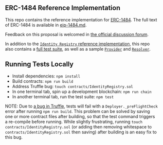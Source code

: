 ## ERC-1484 Reference Implementation

This repo contains the reference implementation for [ERC-1484](https://github.com/ethereum/EIPs/pull/1484). The full text of ERC-1484 is available in [eip-1484.md](./eip-1484.md).

Feedback on this proposal is welcomed in [the official discussion forum](https://github.com/ethereum/EIPs/issues/1495).

In addition to the [`Identity Registry` reference implementation](./contracts/IdentityRegistry.sol), this repo also contains a [full test suite](./test), as well as a sample [`Provider`](./samples/Provider) and [`Resolver`](./samples/Resolver).

## Running Tests Locally
- Install dependencies: `npm install`
- Build contracts: `npm run build`
- Address Truffle bug: `touch contracts/IdentityRegistry.sol`
- In one terminal tab, spin up a development blockchain: `npm run chain`
- In another terminal tab, run the test suite: `npm test`

NOTE: Due to [a bug in Truffle](https://github.com/trufflesuite/truffle/issues/1341), tests will fail with a `Deployer._preFlightCheck` error after running `npm run build`. This problem can be solved by saving one or more contract files after building, so that the test command triggers a re-compile before running. While slightly frustrating, running `touch contracts/IdentityRegistry.sol` (or adding then removing whitespace to `contracts/IdentityRegistry.sol` then saving) after building is an easy fix to this bug.
